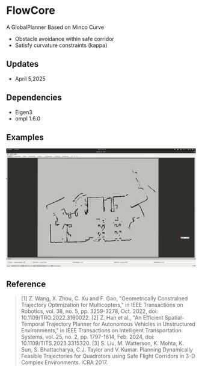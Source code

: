 # FlowCore​​
A GlobalPlanner Based on Minco Curve

* Obstacle avoidance within safe corridor
* Satisfy curvature constraints (kappa)

## Updates
* April 5,2025
  
## Dependencies
* Eigen3
* ompl 1.6.0

## Examples
![](./images/clfh3-s8ty4.gif)

## Reference
> [1] Z. Wang, X. Zhou, C. Xu and F. Gao, "Geometrically Constrained Trajectory Optimization for Multicopters," in IEEE Transactions on Robotics, vol. 38, no. 5, pp. 3259-3278, Oct. 2022, doi: 10.1109/TRO.2022.3160022. 
> [2] Z. Han et al., "An Efficient Spatial-Temporal Trajectory Planner for Autonomous Vehicles in Unstructured Environments," in IEEE Transactions on Intelligent Transportation Systems, vol. 25, no. 2, pp. 1797-1814, Feb. 2024, doi: 10.1109/TITS.2023.3315320. 
> [3] S. Liu, M. Watterson, K. Mohta, K. Sun, S. Bhattacharya, C.J. Taylor and V. Kumar. Planning Dynamically Feasible Trajectories for Quadrotors using Safe Flight Corridors in 3-D Complex Environments. ICRA 2017.